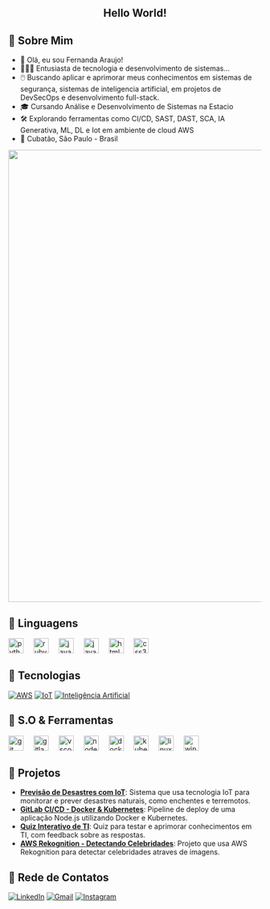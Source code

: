 <h2 align="center">Hello World!</h2>

## 🔹 Sobre Mim

- 👋 Olá, eu sou Fernanda Araujo!
- 👩🏻‍💻 Entusiasta de tecnologia e desenvolvimento de sistemas...
- 🖱️ Buscando aplicar e aprimorar meus conhecimentos em sistemas de segurança, sistemas de inteligencia artificial, em projetos de DevSecOps e desenvolvimento full-stack.
- 🎓 Cursando Análise e Desenvolvimento de Sistemas na Estacio
- 🛠️ Explorando ferramentas como CI/CD, SAST, DAST, SCA, IA Generativa, ML, DL e Iot em ambiente de cloud AWS
- 📍 Cubatão, São Paulo - Brasil

<p align="center">
  <img src="https://www.shutterstock.com/shutterstock/videos/1108397841/thumb/1.jpg?ip=x480" width="900" />
</p>


## 🔹 Linguagens
<div align="left">
  <img src="https://cdn.jsdelivr.net/gh/devicons/devicon/icons/python/python-original.svg" height="30" alt="python logo"  />
  <img width="12" />
  <img src="https://cdn.jsdelivr.net/gh/devicons/devicon/icons/ruby/ruby-original.svg" height="30" alt="ruby logo"  />
  <img width="12" />
  <img src="https://cdn.jsdelivr.net/gh/devicons/devicon/icons/java/java-original.svg" height="30" alt="java logo"  />
  <img width="12" />
  <img src="https://skillicons.dev/icons?i=js" height="30" alt="javascript logo"  />
  <img width="12" />
  <img src="https://skillicons.dev/icons?i=html" height="30" alt="html5 logo"  />
  <img width="12" />
  <img src="https://skillicons.dev/icons?i=css" height="30" alt="css3 logo"  />
  <img width="12" />
</div>

## 🔹 Tecnologias

[![AWS](https://img.shields.io/badge/AWS-8A2BE2?style=flat&logo=amazon-aws&logoColor=white)](https://aws.amazon.com/)
[![IoT](https://img.shields.io/badge/IoT-8A2BE2?style=flat&logo=iot&logoColor=white)](https://www.iotforall.com/)
[![Inteligência Artificial](https://img.shields.io/badge/Intelig%C3%AAncia%20Artificial-8A2BE2?style=flat&logo=artificial-intelligence&logoColor=white)](https://azure.microsoft.com/en-us/overview/ai-platform/)

## 🔹 S.O & Ferramentas
<div align="left">
  <img src="https://cdn.jsdelivr.net/gh/devicons/devicon/icons/git/git-original.svg" height="30" alt="git logo"  />
  <img width="12" />
  <img src="https://cdn.jsdelivr.net/gh/devicons/devicon/icons/gitlab/gitlab-original.svg" height="30" alt="gitlab logo"  />
  <img width="12" />
  <img src="https://cdn.jsdelivr.net/gh/devicons/devicon/icons/vscode/vscode-original.svg" height="30" alt="vscode logo"  />
  <img width="12" />
  <img src="https://cdn.jsdelivr.net/gh/devicons/devicon/icons/nodejs/nodejs-original.svg" height="30" alt="nodejs logo"  />
  <img width="12" />
  <img src="https://cdn.jsdelivr.net/gh/devicons/devicon/icons/docker/docker-original.svg" height="30" alt="docker logo"  />
  <img width="12" />
  <img src="https://cdn.simpleicons.org/kubernetes/326CE5" height="30" alt="kubernetes logo"  />
  <img width="12" />
  <img src="https://cdn.jsdelivr.net/gh/devicons/devicon/icons/linux/linux-original.svg" height="30" alt="linux logo"  />
  <img width="12" />
  <img src="https://cdn.jsdelivr.net/gh/devicons/devicon/icons/windows8/windows8-original.svg" height="30" alt="windows8 logo"  />
</div>

## 🔹 Projetos 

- **[Previsão de Desastres com IoT](https://github.com/AraujoTech1/Projeto-IoT-Previsao-Desastres)**: Sistema que usa tecnologia IoT para monitorar e prever desastres naturais, como enchentes e terremotos.
- **[GitLab CI/CD - Docker & Kubernetes](https://github.com/AraujoTech1/GitLabCICD-Docker-Kubernetes)**: Pipeline de deploy de uma aplicação Node.js utilizando Docker e Kubernetes.
- **[Quiz Interativo de TI](https://github.com/AraujoTech1/quiz-interativo-ti)**: Quiz para testar e aprimorar conhecimentos em TI, com feedback sobre as respostas.
- **[AWS Rekognition - Detectando Celebridades](https://github.com/AraujoTech1/aws-rekognition-detectando-celebridades)**: Projeto que usa AWS Rekognition para detectar celebridades atraves de imagens.

## 🔹 Rede de Contatos

[![LinkedIn](https://img.shields.io/badge/LinkedIn-8A2BE2?style=flat&logo=linkedin&logoColor=white)](https://www.linkedin.com/in/fernandaaraujo1)
[![Gmail](https://img.shields.io/badge/Gmail-8A2BE2?style=flat&logo=gmail&logoColor=white)](mailto:xfernandaaraujo@gmail.com)
[![Instagram](https://img.shields.io/badge/Instagram-8A2BE2?style=flat&logo=instagram&logoColor=white)](https://www.instagram.com/AraujoTech1)

